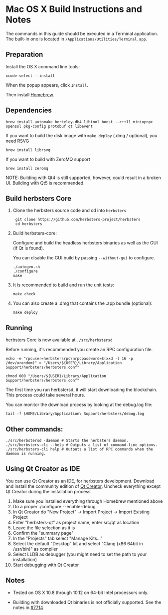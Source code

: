 Mac OS X Build Instructions and Notes
====================================
The commands in this guide should be executed in a Terminal application.
The built-in one is located in `/Applications/Utilities/Terminal.app`.

Preparation
-----------
Install the OS X command line tools:

`xcode-select --install`

When the popup appears, click `Install`.

Then install [Homebrew](https://brew.sh).

Dependencies
----------------------

    brew install automake berkeley-db4 libtool boost --c++11 miniupnpc openssl pkg-config protobuf qt libevent

If you want to build the disk image with `make deploy` (.dmg / optional), you need RSVG

    brew install librsvg

If you want to build with ZeroMQ support
    
    brew install zeromq

NOTE: Building with Qt4 is still supported, however, could result in a broken UI. Building with Qt5 is recommended.

Build herbsters Core
------------------------

1. Clone the herbsters source code and cd into `herbsters`

        git clone https://github.com/herbsters-project/herbsters
        cd herbsters

2.  Build herbsters-core:

    Configure and build the headless herbsters binaries as well as the GUI (if Qt is found).

    You can disable the GUI build by passing `--without-gui` to configure.

        ./autogen.sh
        ./configure
        make

3.  It is recommended to build and run the unit tests:

        make check

4.  You can also create a .dmg that contains the .app bundle (optional):

        make deploy

Running
-------

herbsters Core is now available at `./src/herbstersd`

Before running, it's recommended you create an RPC configuration file.

    echo -e "rpcuser=herbstersrpc\nrpcpassword=$(xxd -l 16 -p /dev/urandom)" > "/Users/${USER}/Library/Application Support/herbsters/herbsters.conf"

    chmod 600 "/Users/${USER}/Library/Application Support/herbsters/herbsters.conf"

The first time you run herbstersd, it will start downloading the blockchain. This process could take several hours.

You can monitor the download process by looking at the debug.log file:

    tail -f $HOME/Library/Application\ Support/herbsters/debug.log

Other commands:
-------

    ./src/herbstersd -daemon # Starts the herbsters daemon.
    ./src/herbsters-cli --help # Outputs a list of command-line options.
    ./src/herbsters-cli help # Outputs a list of RPC commands when the daemon is running.

Using Qt Creator as IDE
------------------------
You can use Qt Creator as an IDE, for herbsters development.
Download and install the community edition of [Qt Creator](https://www.qt.io/download/).
Uncheck everything except Qt Creator during the installation process.

1. Make sure you installed everything through Homebrew mentioned above
2. Do a proper ./configure --enable-debug
3. In Qt Creator do "New Project" -> Import Project -> Import Existing Project
4. Enter "herbsters-qt" as project name, enter src/qt as location
5. Leave the file selection as it is
6. Confirm the "summary page"
7. In the "Projects" tab select "Manage Kits..."
8. Select the default "Desktop" kit and select "Clang (x86 64bit in /usr/bin)" as compiler
9. Select LLDB as debugger (you might need to set the path to your installation)
10. Start debugging with Qt Creator

Notes
-----

* Tested on OS X 10.8 through 10.12 on 64-bit Intel processors only.

* Building with downloaded Qt binaries is not officially supported. See the notes in [#7714](https://github.com/herbsters/herbsters/issues/7714)

